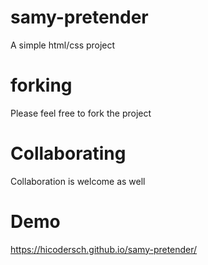 # samy-pretender
A simple html/css project

# forking
Please feel free to fork the project

# Collaborating
Collaboration is welcome as well

# Demo
https://hicodersch.github.io/samy-pretender/
